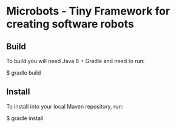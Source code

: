 Microbots - Tiny Framework for creating software robots
=======================================================

Build
-----
To build you will need Java 8 + Gradle and need to run:

$ gradle build

Install
-------
To install into your local Maven repository, run:

$ gradle install
